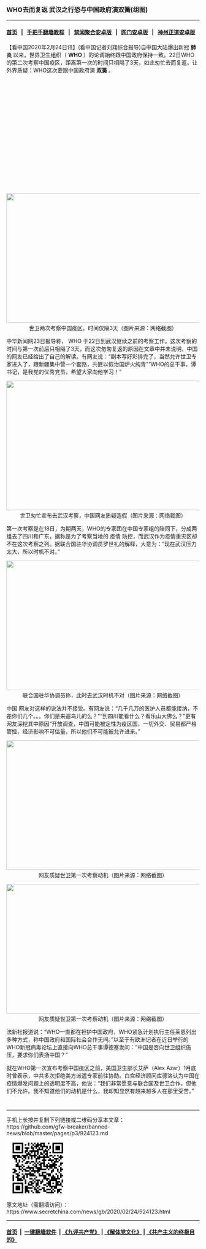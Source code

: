 ### WHO去而复返 武汉之行恐与中国政府演双簧(组图)
------------------------

#### [首页](https://github.com/gfw-breaker/banned-news/blob/master/README.md) &nbsp;&nbsp;|&nbsp;&nbsp; [手把手翻墙教程](https://github.com/gfw-breaker/guides/wiki) &nbsp;&nbsp;|&nbsp;&nbsp; [禁闻聚合安卓版](https://github.com/gfw-breaker/bn-android) &nbsp;&nbsp;|&nbsp;&nbsp; [网门安卓版](https://github.com/oGate2/oGate) &nbsp;&nbsp;|&nbsp;&nbsp; [神州正道安卓版](https://github.com/SzzdOgate/update) 



<div class="article_right" style="fone-color:#000">
 <p>
  【看中国2020年2月24日讯】(看中国记者刘翔综合报导)自中国大陆爆出新冠
  <strong>
   <span href="https://www.secretchina.com/news/gb/tag/肺炎" target="_blank">
    肺炎
   </span>
  </strong>
  以来，世界卫生组织（
  <strong>
   WHO
  </strong>
  ）的论调始终跟中国政府保持一致。22日WHO的第二次考察中国疫区，距离第一次的时间只相隔了3天，如此匆忙去而复返，让外界质疑：WHO这次要跟中国政府演
  <strong>
   双簧
  </strong>
  。
  <span id="hideid" name="hideid" style="color:red;display:none;">
   <span href="https://www.secretchina.com">
   </span>
  </span>
 </p>
 <div id="txt-mid1-t21-2017">
  <ins class="adsbygoogle" data-ad-client="ca-pub-1276641434651360" data-ad-slot="2451032099" style="display:inline-block;width:336px;height:280px">
  </ins>
  <div id="SC-22xxx">
  </div>
 </div>
 <p style="text-align:center">
  <img alt="" src="//img3.secretchina.com/pic/2020/2-24/p2634191a816604741-ss.jpg" style="height:337px; width:600px"/>
  <br>
   世卫两次考察中国疫区，时间仅隔3天（图片来源：网络截图）
   <span id="hideid" name="hideid" style="color:red;display:none;">
    <span href="https://www.secretchina.com">
    </span>
   </span>
  </br>
 </p>
 <p>
  中华新闻网23日报导称，
  <span href="https://www.secretchina.com/news/gb/tag/WHO" target="_blank">
   WHO
  </span>
  于22日到武汉继续之前的考察工作。这次考察的时间与第一次前后只相隔了3天，而这次匆匆复返的原因在文章中并未说明，中国的网友已经给出了自己的解读。有网友说：“剧本写好彩排完了，当然允许世卫专家进入了，跟新疆集中营一个套路，共匪以假治国炉火纯青”“WHO的总干事，谭书记，是我党的优秀党员，希望大家向他学习！”
 </p>
 <p style="text-align:center">
  <img alt="" src="//img3.secretchina.com/pic/2020/2-24/p2634163a58314680-ss.jpg" style="height:337px; width:600px"/>
  <br>
   世卫匆忙宣布去武汉考察，中国网友质疑造假（图片来源：网络截图）
  </br>
 </p>
 <p>
  第一次考察是在18日，为期两天，WHO的专家团在中国专家组的陪同下，分成两组去了四川和广东，据称是为了考察当地的
  <span href="https://www.secretchina.com/news/gb/tag/疫情" target="_blank">
   疫情
  </span>
  防控，而武汉作为疫情重灾区却不在这次考察之列。据联合国驻华协调员罗世礼的解释，大意为：“现在武汉压力太大，所以时机不对。”
 </p>
 <p style="text-align:center">
  <img alt="" src="//img3.secretchina.com/pic/2020/2-24/p2634171a641027101-ss.jpg" style="height:337px; width:600px"/>
  <br>
   联合国驻华协调员称，此时去武汉时机不对（图片来源：网络截图）
  </br>
 </p>
 <p>
  <span href="https://www.secretchina.com" target="_blank">
   中国
  </span>
  网友对这样的说法并不接受。有网友说：“几千几万的医护人员都能接纳，不差你们几个。。。你们是来遛鸟儿的么？”“到四川能看什么？看乐山大佛么？”更有网友深挖其中原因“开放调查，中国可能被定性为疫区国，一切外交、贸易都严格管控，经济影响不可估量，所以他们不可能被允许进来。”
 </p>
 <p style="text-align:center">
  <img alt="" src="//img3.secretchina.com/pic/2020/2-24/p2634162a447502750-ss.jpg" style="height:337px; width:600px"/>
  <br>
   网友质疑世卫第一次考察动机（图片来源：网络截图）
  </br>
 </p>
 <p style="text-align:center">
  <img alt="" src="//img3.secretchina.com/pic/2020/2-24/p2634161a240971856-ss.jpg" style="height:337px; width:600px"/>
  <br>
   网友质疑世卫第一次考察动机（图片来源：网络截图）
  </br>
 </p>
 <p>
  法新社报道说：“WHO一直都在袒护中国政府，WHO紧急计划执行主任莱恩列出多种方式，称中国政府和国际社会合作无间。”以至于有欧洲记者在近日举行的WHO新冠病毒论坛上直接向WHO总干事谭德塞发问：“中国是否向世卫组织施压，要求你们表扬中国？”
 </p>
 <p>
  就在WHO第一次宣布考察中国疫区之前，美国卫生部长艾萨（Alex Azar）1月底时曾表示，中共多次拒绝美方派遣专家前往协助。白宫经济顾问库德洛认为中国在疫情爆发问题上的透明度不高，他说：“我们非常愿意与联合国及世卫合作，但他们不允许。我不知道他们的动机是什么，我却知显然有越来越多人在那里受苦。”
  <center>
   <div>
    <div id="txt-mid2-t22-2017" style="display: block;  max-height: 351px;  overflow: hidden;">
     <div id="SC-21xxx">
     </div>
     <ins class="adsbygoogle" data-ad-client="ca-pub-1276641434651360" data-ad-format="auto" data-ad-slot="4301710469" data-full-width-responsive="true" style="display:block">
     </ins>
    </div>
   </div>
  </center>
  <div style="padding-top:12px;">
  </div>
 </p>
</div>

<hr/>
手机上长按并复制下列链接或二维码分享本文章：<br/>
https://github.com/gfw-breaker/banned-news/blob/master/pages/p3/924123.md <br/>
<a href='https://github.com/gfw-breaker/banned-news/blob/master/pages/p3/924123.md'><img src='https://github.com/gfw-breaker/banned-news/blob/master/pages/p3/924123.md.png'/></a> <br/>
原文地址（需翻墙访问）：https://www.secretchina.com/news/gb/2020/02/24/924123.html


------------------------
#### [首页](https://github.com/gfw-breaker/banned-news/blob/master/README.md) &nbsp;|&nbsp; [一键翻墙软件](https://github.com/gfw-breaker/nogfw/blob/master/README.md) &nbsp;| [《九评共产党》](https://github.com/gfw-breaker/9ping.md/blob/master/README.md#九评之一评共产党是什么) | [《解体党文化》](https://github.com/gfw-breaker/jtdwh.md/blob/master/README.md) | [《共产主义的终极目的》](https://github.com/gfw-breaker/gczydzjmd.md/blob/master/README.md)


<img src='http://gfw-breaker.win/banned-news/pages/p3/924123.md' width='0px' height='0px'/>
